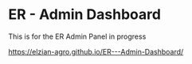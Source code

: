 # ER - Admin Dashboard
 This is for the ER Admin Panel in progress


https://elzian-agro.github.io/ER---Admin-Dashboard/
